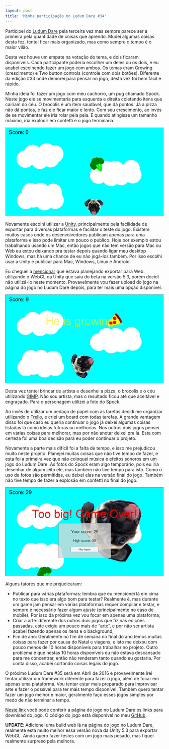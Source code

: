 ```yaml
---
layout: post
title: 'Minha participação no Ludum Dare #34'
---
```


Participei do [Ludum Dare](http://ludumdare.com/compo) pela terceira vez mas sempre parece ser a primeira pela quantidade de coisas que aprendo. Mudei algumas coisas desta fez, tentei ficar mais organizado, mas como sempre o tempo é o maior vilão.

Desta vez houve um empate na votação do tema, e dois ficaram disponíveis. Cada participante poderia escolher um deles ou os dois, e eu acabei escolhendo fazer um jogo com ambos. Os temas eram Growing (crescimento) e Two button controls (controle com dois botões). Diferente da edição #33 onde demorei para pensar no jogo, desta vez foi bem fácil e rápido.

Minha ideia foi fazer um jogo com meu cachorro, um pug chamado Spock. Neste jogo ele se movimentaria para esquerda e direita coletando itens que cairiam do céu. O brocolis é um item saudável, que dá pontos. Já a pizza não dá pontos, e faz ele ficar maior e lento. Com seu crescimento, ao invés de se movimentar ele iria rolar pela pela. E quando atingisse um tamanho máximo, iria explodir em confetti e o jogo terminaria.

![Spock The Pug](../content/images/2015/12/52021-shot1-1450057302.png-eq-900-500.png)

Novamente escolhi utilizar a [Unity](http://unity3d.com/pt/), principalmente pela facilidade de exportar para diversas plataformas e facilitar o teste do jogo. Existem muitos casos onde os desenvolvedores publicam apenas para uma plataforma e isso pode limitar um pouco o publico. Hoje por exemplo estou trabalhando usando um Mac, então jogos que não tem versão para Mac ou Web eu estou deixando pra testar depois quando ligar meu desktop Windows, mas há uma chance de eu não jogá-los também. Por isso escolhi usar a Unity e publicar para Mac, Windows, Linux e Android.

Eu cheguei a [mencionar](http://gamedeveloper.com.br/hoje-comeca-o-ludum-dare-34/) que estava planejando exportar para Web utilizando o WebGL da Unity que saiu do beta na versão 5.3, porém decidi não utilizá-lo neste momento. Provavelmente vou fazer upload do jogo na página do jogo no Ludum Dare depois, para ter mais uma opção disponível.

![Spock The Pug](../content/images/2015/12/52021-shot2-1450086187.png-eq-900-500.jpg)

Desta vez tentei brincar de artista e desenhei a pizza, o brocolis e o céu utilizando [GIMP](https://www.gimp.org/). Não sou artista, mas o resultado ficou até que aceitável e engraçado. Para o personagem utilizei a foto do Spock.

Ao invés de utilizar um pedaço de papel com as tarefas decidi me organizar utilizando o [Trello](https://trello.com/), e criei um board com todas tarefas. A grande vantagem disso foi que caso eu queria continuar o jogo já deixei algumas coisas listadas lá como ideias futuras ou melhorias. Nos outros dois jogos pensei em várias coisas para melhorar, mas por não anotar deixei pra lá. Esta com certeza foi uma boa decisão para eu poder continuar o projeto.

Novamente a parte mais difícil foi a falta de tempo, e isso me prejudicou muito neste projeto. Planejei muitas coisas que não tive tempo de fazer, e esta foi a primeira vez que não coloquei música e efeitos sonoros em um jogo do Ludum Dare. As fotos do Spock eram algo temporário, pois eu iria desenhar de algum jeito ele, mas também não tive tempo para isto. Como o uso de fotos são permitidas, eu deixei elas na versão final do jogo. Também não tive tempo de fazer a explosão em confetti no final do jogo.

![Spock The Pug](../content/images/2015/12/52021-shot3-1450086187.png-eq-900-500.jpg)

Alguns fatores que me prejudicaram:

- Publicar para várias plataformas: lembra que eu mencionei lá em cima no texto que isso era algo bom para testar? Realmente é, mas durante um game jam pensar em várias plataformas requer compilar e testar, e sempre é necessário fazer algum ajuste (principalmente no caso de mobile). Por isso da próxima vez vou focar em apenas uma plataforma;
- Criar a arte: diferente dos outros dois jogos que fiz nas edições passadas, este exigiu um pouco mais de “arte”, e por não ser artista acabei fazendo apenas os itens e o background;
- Fim de ano: Geralmente no fim de semana no final do ano temos muitas coisas para fazer por causa do Natal e viagens, e isto me deixou com pouco menos de 10 horas disponíveis para trabalhar no projeto. Outro problema é que nestas 10 horas disponíveis eu não estava descansado para me concentrar, então não renderam tanto quando eu gostaria. Por conta disso, acabei cortando coisas legais do jogo.

O próximo Ludum Dare #35 será em Abril de 2016 e provavelmente irei tentar utilizar um framework diferente para fazer o jogo, além de focar em apenas uma plataforma. Vou tentar estar mais preparado para improvisar arte e fazer o possível para ter mais tempo disponível. Também quero tentar fazer um jogo melhor e maior, geralmente faço esses jogos simples por medo de não terminar a tempo.

[Neste link](http://ludumdare.com/compo/ludum-dare-34/?action=preview&uid=52021) você pode conferir a página do jogo no Ludum Dare os links para download do jogo. O código do jogo está disponível no meu [GitHub](https://github.com/cicanci/game-unity-ld34).

**UPDATE**: Adicionei uma build web lá na página do jogo no Ludum Dare, realmente está muito melhor essa versão nova da Unity 5.3 para exportar WebGL. Ainda quero fazer testes com um jogo mais pesado, mas fiquei realmente surpreso pela melhora.
